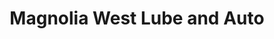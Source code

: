 ---
title: "Magnolia West Lube and Auto"
url: /magnolia/magnolia-west-lube-and-auto/
shop: car repair
---